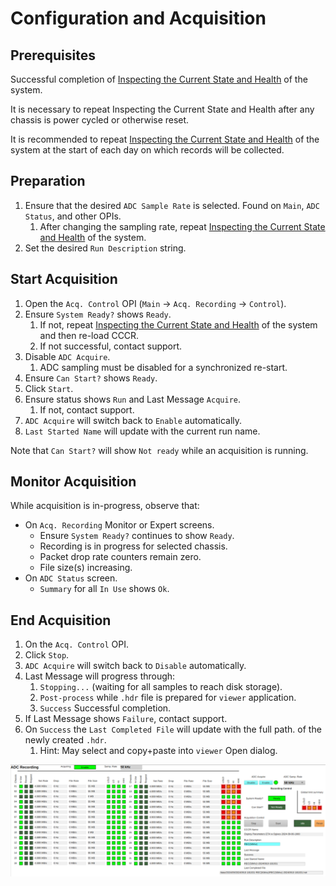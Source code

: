 # Configuration and Acquisition

## Prerequisites

Successful completion of [Inspecting the Current State and Health](healthcheck.md) of the system.

It is necessary to repeat Inspecting the Current State and Health after
any chassis is power cycled or otherwise reset.

It is recommended to repeat [Inspecting the Current State and Health](healthcheck.md) of the system
at the start of each day on which records will be collected.

## Preparation

1. Ensure that the desired `ADC Sample Rate` is selected.
   Found on `Main`, `ADC Status`, and other OPIs.
    1. After changing the sampling rate, repeat [Inspecting the Current State and Health](healthcheck.md) of the system.
1. Set the desired `Run Description` string.

## Start Acquisition

1. Open the `Acq. Control` OPI (`Main` -> `Acq. Recording` -> `Control`).
1. Ensure `System Ready?` shows `Ready`.
    1. If not, repeat [Inspecting the Current State and Health](healthcheck.md) of the system and then re-load CCCR.
    1. If not successful, contact support.
1. Disable `ADC Acquire`.
    1. ADC sampling must be disabled for a synchronized re-start.
1. Ensure `Can Start?` shows `Ready`.
1. Click `Start`.
1. Ensure status shows `Run` and Last Message `Acquire`.
    1. If not, contact support.
1. `ADC Acquire` will switch back to `Enable` automatically.
1. `Last Started Name` will update with the current run name.

Note that `Can Start?` will show `Not ready` while an acquisition is running.

## Monitor Acquisition

While acquisition is in-progress, observe that:

- On `Acq. Recording` Monitor or Expert screens.
    - Ensure `System Ready?` continues to show `Ready`.
    - Recording is in progress for selected chassis.
    - Packet drop rate counters remain zero.
    - File size(s) increasing.
- On `ADC Status` screen.
    - `Summary` for all `In Use` shows `Ok`.

## End Acquisition

1. On the `Acq. Control` OPI.
1. Click `Stop`.
1. `ADC Acquire` will switch back to `Disable` automatically.
1. Last Message will progress through:
    1. `Stopping...` (waiting for all samples to reach disk storage).
    1. `Post-process` while `.hdr` file is prepared for `viewer` application.
    1. `Success` Successful completion.
1. If Last Message shows `Failure`, contact support.
1. On `Success` the `Last Completed File` will update with the full path.
   of the newly created `.hdr`.
    1. Hint: May select and copy+paste into `viewer` Open dialog.

![Acquisition Control](img/acq-control.png)
